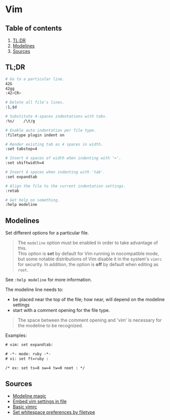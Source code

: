 # Vim

## Table of contents <!-- omit in toc -->

1. [TL;DR](#tldr)
1. [Modelines](#modelines)
1. [Sources](#sources)

## TL;DR

```sh
# Go to a particular line.
42G
42gg
:42<CR>

# Delete all file's lines.
:1,$d

# Substitute 4-spaces indentations with tabs.
:%s/    /\t/g

# Enable auto indentation per file type.
:filetype plugin indent on

# Render existing tab as 4 spaces in width.
:set tabstop=4

# Insert 4 spaces of width when indenting with '>'.
:set shiftwidth=4

# Insert 4 spaces when indenting with 'tab'.
:set expandtab

# Align the file to the current indentation settings.
:retab

# Get help on something.
:help modeline
```

## Modelines

Set different options for a particular file.

> The `modeline` option must be enabled in order to take advantage of this.<br/>
> This option is **set** by default for Vim running in nocompatible mode, but some notable distributions of Vim disable it in the system's `vimrc` for security. In addition, the option is **off** by default when editing as `root`.

See `:help modeline` for more information.

The modeline line needs to:

- be placed near the top of the file; how near, will depend on the modeline settings
- start with a comment opening for the file type.

> The space between the comment opening and 'vim' is necessary for the modeline to be recognized.

Examples:

```txt
# vim: set expandtab:

# -*- mode: ruby -*-
# vi: set ft=ruby :

/* ex: set ts=8 sw=4 tw=0 noet : */
```

## Sources

- [Modeline magic]
- [Embed vim settings in file]
- [Basic vimrc]
- [Set whitespace preferences by filetype]

<!--
  References
  -->

<!-- Others -->
[basic vimrc]: https://github.com/amix/vimrc/blob/master/vimrcs/basic.vim
[embed vim settings in file]: https://stackoverflow.com/questions/3958416/embed-vim-settings-in-file#3958516
[modeline magic]: https://vim.fandom.com/wiki/Modeline_magic
[set whitespace preferences by filetype]: https://stackoverflow.com/questions/1562633/setting-vim-whitespace-preferences-by-filetype#1563552
